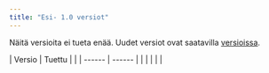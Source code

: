 ```yaml
---
title: "Esi- 1.0 versiot"
---
```


Näitä versioita ei tueta enää. Uudet versiot ovat saatavilla [versioissa](versions.md).

| Versio | Tuettu |  |
| ------ | ------ |  |
|        |        |  |
